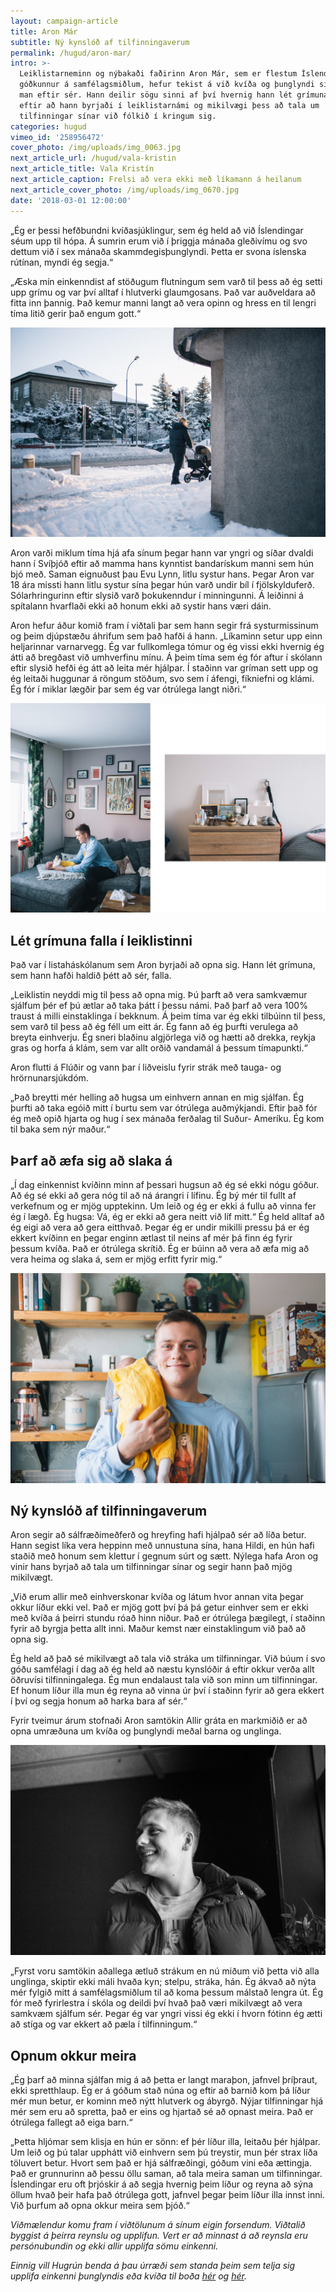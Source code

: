 ```yaml
---
layout: campaign-article
title: Aron Már
subtitle: Ný kynslóð af tilfinningaverum
permalink: /hugud/aron-mar/
intro: >-
  Leiklistarneminn og nýbakaði faðirinn Aron Már, sem er flestum Íslendingum
  góðkunnur á samfélagsmiðlum, hefur tekist á við kvíða og þunglyndi síðan hann
  man eftir sér. Hann deilir sögu sinni af því hvernig hann lét grímuna falla
  eftir að hann byrjaði í leiklistarnámi og mikilvægi þess að tala um
  tilfinningar sínar við fólkið í kringum sig.
categories: hugud
vimeo_id: '258956472'
cover_photo: /img/uploads/img_0063.jpg
next_article_url: /hugud/vala-kristin
next_article_title: Vala Kristín
next_article_caption: Frelsi að vera ekki með líkamann á heilanum
next_article_cover_photo: /img/uploads/img_0670.jpg
date: '2018-03-01 12:00:00'
---
```

„Ég er þessi hefðbundni kvíðasjúklingur, sem ég held að við Íslendingar séum upp til hópa. Á sumrin erum við í þriggja mánaða gleðivímu og svo dettum við í sex mánaða skammdegisþunglyndi. Þetta er svona íslenska rútínan, myndi ég segja.“

„Æska mín einkenndist af stöðugum flutningum sem varð til þess að ég setti upp grímu og var því alltaf í hlutverki glaumgosans. Það var auðveldara að fitta inn þannig. Það kemur manni langt að vera opinn og hress en til lengri tíma litið gerir það engum gott.“

![null](/img/uploads/img_0123.jpg)

 Aron varði miklum tíma hjá afa sínum þegar hann var yngri og síðar dvaldi hann í Svíþjóð eftir að mamma hans kynntist bandarískum manni sem hún bjó með. Saman eignuðust þau Evu Lynn, litlu systur hans.  Þegar Aron var 18 ára missti hann litlu  systur sína þegar hún varð undir bíl í fjölskylduferð. Sólarhringurinn eftir slysið varð þokukenndur í minningunni. Á leiðinni á spítalann hvarflaði ekki að honum ekki að systir hans væri dáin.

Aron hefur áður komið fram í viðtali þar sem hann segir frá systurmissinum og þeim djúpstæðu áhrifum sem það hafði á hann. „Líkaminn setur upp einn heljarinnar varnarvegg. Ég var fullkomlega tómur og ég vissi ekki hvernig ég átti að bregðast við umhverfinu mínu. Á þeim tíma sem ég fór aftur í skólann eftir slysið hefði ég átt að leita mér hjálpar. Í staðinn var gríman sett upp og ég leitaði huggunar á röngum stöðum, svo sem í áfengi, fíkniefni og klámi. Ég fór í miklar lægðir þar sem ég var ótrúlega langt niðri.“

![null](/img/uploads/aron.jpg)

## Lét grímuna falla í leiklistinni

 Það var í listaháskólanum sem Aron byrjaði að opna sig. Hann lét grímuna, sem hann hafði haldið þétt að sér, falla.

„Leiklistin neyddi mig til þess að opna mig. Þú þarft að vera samkvæmur sjálfum þér ef þú ætlar að taka þátt í þessu námi. Það þarf að vera 100% traust á milli einstaklinga í bekknum. Á þeim tíma var ég ekki tilbúinn til þess, sem varð til þess að ég féll um eitt ár. Ég fann að ég þurfti verulega að breyta einhverju. Ég sneri blaðinu algjörlega við og hætti að drekka, reykja gras og horfa á klám, sem var allt orðið vandamál á þessum tímapunkti.“

Aron flutti á Flúðir og vann þar í liðveislu fyrir strák með tauga- og hrörnunarsjúkdóm. 

„Það breytti mér helling að hugsa um einhvern annan en mig sjálfan. Ég þurfti að taka egóið mitt í burtu sem var ótrúlega auðmýkjandi. Eftir það fór ég með opið hjarta og hug í sex mánaða ferðalag til Suður- Ameríku. Ég kom til baka sem nýr maður.“

## Þarf að æfa sig að slaka á

„Í dag einkennist kvíðinn minn af þessari hugsun að ég sé ekki nógu góður. Að ég sé ekki að gera nóg til að ná árangri í lífinu. Ég bý mér til fullt af verkefnum og er mjög upptekinn. Um leið og ég er ekki á fullu að vinna fer ég í lægð. Ég hugsa: Vá, ég er ekki að gera neitt við líf mitt.“ Ég held alltaf að ég eigi að vera að gera eitthvað.  Þegar ég er undir mikilli pressu þá er ég ekkert kvíðinn en þegar enginn ætlast til neins af mér þá finn ég fyrir þessum kvíða. Það er ótrúlega skrítið.  Ég er búinn að vera að æfa mig að vera heima og slaka á, sem er mjög erfitt fyrir mig.“

![null](/img/uploads/img_0057.jpg)

## Ný kynslóð af tilfinningaverum

Aron segir að sálfræðimeðferð og hreyfing hafi hjálpað sér að líða betur. Hann segist líka vera heppinn með unnustuna sína, hana Hildi, en hún hafi staðið með honum sem klettur í gegnum súrt og sætt. Nýlega hafa Aron og vinir hans byrjað að tala um tilfinningar sínar og segir hann það mjög mikilvægt.

„Við erum allir með einhverskonar kvíða og látum hvor annan vita þegar okkur líður ekki vel. Það er mjög gott því þá þá getur einhver sem er ekki með kvíða á þeirri stundu róað hinn niður. Það er ótrúlega þægilegt, í staðinn fyrir að byrgja þetta allt inni. Maður kemst nær einstaklingum við það að opna sig.

 Ég held að það sé mikilvægt að tala við stráka um tilfinningar. Við búum í svo góðu samfélagi í dag að ég held að næstu kynslóðir á eftir okkur verða allt öðruvísi tilfinningalega. Ég mun endalaust tala við son minn um tilfinningar. Ef honum líður illa mun ég reyna að vinna úr því í staðinn fyrir að gera ekkert í því og segja honum að harka bara af sér.“ 

Fyrir tveimur árum stofnaði Aron samtökin Allir gráta en markmiðið er að opna umræðuna um kvíða og þunglyndi meðal barna og unglinga.

![null](/img/uploads/img_0133.jpg)

„Fyrst voru samtökin aðallega ætluð strákum en nú miðum við þetta við alla unglinga, skiptir ekki máli hvaða kyn; stelpu, stráka, hán. Ég ákvað að nýta mér fylgið mitt á samfélagsmiðlum til að koma þessum málstað lengra út. Ég fór með fyrirlestra í skóla og deildi því hvað það væri mikilvægt að vera samkvæm sjálfum sér. Þegar ég var yngri vissi ég ekki í hvorn fótinn ég ætti að stíga og var ekkert að pæla í tilfinningum.“

## Opnum okkur meira

„Ég þarf að minna sjálfan mig á að þetta er langt maraþon, jafnvel þríþraut, ekki spretthlaup. Ég er á góðum stað núna og eftir að barnið kom þá líður mér mun betur, er kominn með nýtt hlutverk og ábyrgð. Nýjar tilfinningar hjá mér sem eru að spretta, það er eins og hjartað sé að opnast meira. Það er ótrúlega fallegt að eiga barn.“

„Þetta hljómar sem klisja en hún er sönn: ef þér líður illa, leitaðu þér hjálpar. Um leið og þú talar upphátt við einhvern sem þú treystir, mun þér strax líða töluvert betur. Hvort sem það er hjá sálfræðingi, góðum vini eða ættingja. Það er grunnurinn að þessu öllu saman, að tala meira saman um tilfinningar. Íslendingar eru oft þrjóskir á að segja hvernig þeim líður og reyna að sýna öllum hvað þeir hafa það ótrúlega gott, jafnvel þegar þeim líður illa innst inni.  Við þurfum að opna okkur meira sem þjóð.“



_Viðmælendur komu fram í viðtölunum á sínum eigin forsendum. Viðtalið byggist á þeirra reynslu og upplifun. Vert er að minnast á að reynsla eru persónubundin og ekki allir upplifa sömu einkenni._

_Einnig vill Hugrún benda á þau úrræði sem standa þeim sem telja sig upplifa einkenni þunglyndis eða kvíða til boða _[_hér_](http://gedfraedsla.is/thunglyndi/)_ og _[_hér_](http://gedfraedsla.is/kvidi/)_._

